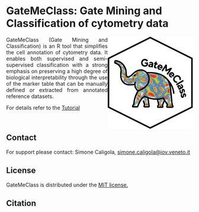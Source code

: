 # GateMeClass: Gate Mining and Classification of cytometry data

 <img width="230" height="250" src="logo2.jpg" alt = "Logo GateMeClass" align = "right">

<p align = "justify">
GateMeClass (Gate Mining and Classification) is an R tool that simplifies the cell annotation of cytometry data.
It enables both supervised and semi-supervised classification with a strong emphasis on preserving a high degree of biological interpretability through the use of the marker table that can be manually defined or extracted from annotated reference datasets.

<!-- For technical details, we invite you to refer to the published article regarding GateMeClass at the following link: [LINK] -->

For details refer to the <a href = "https://github.com/simo1c/GateMeClass/tree/main/tutorial">Tutorial</a>

</p>

<br>

## Contact
For support please contact: Simone Caligola, simone.caligola@iov.veneto.it

## License
GateMeClass is distributed under the <a href = "https://raw.githubusercontent.com/simo1c/GateMeClass/main/LICENSE">MIT license.</a>

## Citation
